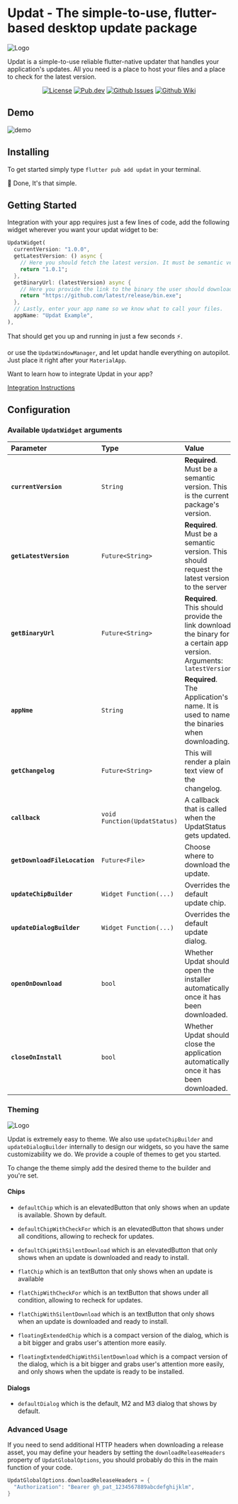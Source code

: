 # Updat - The simple-to-use, flutter-based desktop update package

![Logo](https://github.com/aguilaair/updat/assets/17295513/b7a60ca6-bc87-4abc-82fa-cf327ef73504)

Updat is a simple-to-use reliable flutter-native updater that handles your application's updates. All you need is a place to host your files and a place to check for the latest version.

<div align="center">
  <a href="https://github.com/aguilaair/updat/blob/main/LICENSE"><img alt="License" src="https://img.shields.io/github/license/aguilaair/updat?color=orange&style=flat-square"></a>
  <a href="https://pub.dev/packages/updat"><img alt="Pub.dev" src="https://img.shields.io/pub/v/updat.svg?label=Pub.dev&color=blue&style=flat-square"></a>
  <a href="https://github.com/aguilaair/updat/issues"><img alt="Github Issues" src="https://img.shields.io/github/issues/aguilaair/updat?label=Issues&color=green&style=flat-square"></a>
  <a href="https://github.com/aguilaair/updat/wiki"><img alt="Github Wiki" src="https://img.shields.io/badge/GitHub-Wiki-black"></a>
 </div>

## Demo

![demo](https://github.com/aguilaair/updat/assets/17295513/9e0be181-0772-4cf9-8c4e-8933b407137f)

## Installing

To get started simply type `flutter pub add updat` in your terminal.

🎉 Done, It's that simple.

## Getting Started

Integration with your app requires just a few lines of code, add the following widget wherever you want your updat widget to be:

```dart
UpdatWidget(
  currentVersion: "1.0.0",
  getLatestVersion: () async {
    // Here you should fetch the latest version. It must be semantic versioning for update detection to work properly.
    return "1.0.1";
  },
  getBinaryUrl: (latestVersion) async {
    // Here you provide the link to the binary the user should download. Make sure it is the correct one for the platform!
    return "https://github.com/latest/release/bin.exe";
  },
  // Lastly, enter your app name so we know what to call your files.
  appName: "Updat Example",
),
```

That should get you up and running in just a few seconds ⚡️.

or use the `UpdatWindowManager`, and let updat handle everything on autopilot. Just place it right after your `MaterialApp`.

Want to learn how to integrate Updat in your app?

[Integration Instructions](https://github.com/aguilaair/updat/wiki/How-to-integrate-Updat)

## Configuration

### Available `UpdatWidget` arguments

| Parameter                     | Type                         | Value                                                                                                                | Default |
|:------------------------------|:-----------------------------|:---------------------------------------------------------------------------------------------------------------------|:--------|
| **`currentVersion`**          | `String`                     | **Required**. Must be a semantic version. This is the current package's version.                                     | N/A     |
| **`getLatestVersion`**        | `Future<String>`             | **Required**. Must be a semantic version. This should request the latest version to the server                       | N/A     |
| **`getBinaryUrl`**            | `Future<String>`             | **Required**. This should provide the link download the binary for a certain app version. Arguments: `latestVersion` | N/A     |
| **`appNme`**                  | `String`                     | **Required**. The Application's name. It is used to name the binaries when downloading.                              | N/A     |
| **`getChangelog`**            | `Future<String>`             | This will render a plain text view of the changelog.                                                                 | N/A     |
| **`callback`**                | `void Function(UpdatStatus)` | A callback that is called when the UpdatStatus gets updated.                                                         | N/A     |
| **`getDownloadFileLocation`** | `Future<File>`               | Choose where to download the update.                                                                                 | N/A     |
| **`updateChipBuilder`**       | `Widget Function(...)`       | Overrides the default update chip.                                                                                   | N/A     |
| **`updateDialogBuilder`**     | `Widget Function(...)`       | Overrides the default update dialog.                                                                                 | N/A     |
| **`openOnDownload`**          | `bool`                       | Whether Updat should open the installer automatically once it has been downloaded.                                   | `true`  |
| **`closeOnInstall`**          | `bool`                       | Whether Updat should close the application automatically once it has been downloaded.                                | `false` |

### Theming

![Logo](https://github.com/aguilaair/updat/assets/17295513/05cbe14b-e240-4fe1-95cd-c10fdd51b665)

Updat is extremely easy to theme. We also use `updateChipBuilder` and `updateDialogBuilder` internally to design our widgets, so you have the same customizability we do. We provide a couple of themes to get you started.

To change the theme simply add the desired theme to the builder and you're set.

#### Chips

- `defaultChip` which is an elevatedButton that only shows when an update is available. Shown by default.
- `defaultChipWithCheckFor` which is an elevatedButton that shows under all conditions, allowing to recheck for updates.
- `defaultChipWithSilentDownload` which is an elevatedButton that only shows when an update is downloaded and ready to install.

- `flatChip` which is an textButton that only shows when an update is available
- `flatChipWithCheckFor` which is an textButton that shows under all condition, allowing to recheck for updates.
- `flatChipWithSilentDownload` which is an textButton that only shows when an update is downloaded and ready to install.

- `floatingExtendedChip` which is a compact version of the dialog, which is a bit bigger and grabs user's attention more easily.
- `floatingExtendedChipWithSilentDownload` which is a compact version of the dialog, which is a bit bigger and grabs user's attention more easily, and only shows when the update is ready to be installed.

#### Dialogs

- `defaultDialog` which is the default, M2 and M3 dialog that shows by default.

### Advanced Usage  
If you need to send additional HTTP headers when downloading a release asset, you may define your
headers by setting the `downloadReleaseHeaders` property of `UpdatGlobalOptions`, you should probably do this in the main function of your code.
```dart
UpdatGlobalOptions.downloadReleaseHeaders = {
  "Authorization": "Bearer gh_pat_1234567889abcdefghijklm",
}
```
